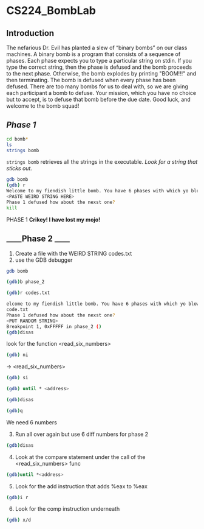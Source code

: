 # CS224_BombLab

## Introduction
The nefarious Dr. Evil has planted a slew of “binary bombs” on our class machines. A binary bomb is a
program that consists of a sequence of phases. Each phase expects you to type a particular string on stdin.
If you type the correct string, then the phase is defused and the bomb proceeds to the next phase. Otherwise,
the bomb explodes by printing "BOOM!!!" and then terminating. The bomb is defused when every phase
has been defused.
There are too many bombs for us to deal with, so we are giving each participant a bomb to defuse. Your
mission, which you have no choice but to accept, is to defuse that bomb before the due date. Good luck, and
welcome to the bomb squad!

## ___Phase 1___

```sh
cd bomb*
ls
strings bomb
```
`strings bomb` retrieves all the strings in the executable. _Look for a string that sticks out._
```sh
gdb bomb
(gdb) r
Welcome to my fiendish little bomb. You have 6 phases with which yo blow yourself up. Have a nice day!
<PASTE WEIRD STRING HERE>
Phase 1 defused how about the nexst one?
kill
```
PHASE 1 __Crikey! I have lost my mojo!__
## ____Phase  2 ____
1. Create a file with the WEIRD STRING codes.txt
2. use the GDB debugger
```sh
gdb bomb

```
```sh
(gdb)b phase_2

```
```sh
(gdb)r codes.txt
```
```sh
elcome to my fiendish little bomb. You have 6 phases with which yo blow yourself up. Have a nice day!
code.txt
Phase 1 defused how about the nexst one?
<PUT RANDOM STRING>
Breakpoint 1, 0xFFFFF in phase_2 ()
(gdb)disas
```
look for the function <read_six_numbers>
```sh
(gdb) ni
```
-> <read_six_numbers>
```sh
(gdb) si
```
```sh
(gdb) until * <address>
```
```sh
(gdb)disas
```
```sh
(gdb)q
```
We need 6 numbers

3. Run all over again but use 6 diff numbers for phase 2

```sh
(gdb)disas
```
4. Look at the compare statement under the call of the <read_six_numbers> func
```sh
(gdb)until *<address>
```
5. Look for the add instruction that adds %eax to %eax
```sh
(gdb)i r
```
6. Look for the comp instruction underneath
```sh
(gdb) x/d
```

